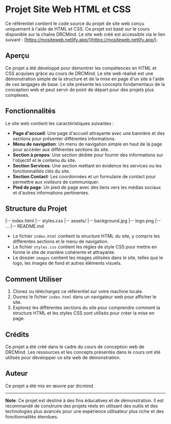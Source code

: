 # Projet Site Web HTML et CSS

Ce référentiel contient le code source du projet de site web conçu uniquement à l'aide de HTML et CSS. Ce projet est basé sur le cours disponible sur la chaîne DRCMind. Le site web créé est accessible via le lien suivant : [https://mositeweb.netlify.app/](https://mositeweb.netlify.app/).

## Aperçu

Ce projet a été développé pour démontrer les compétences en HTML et CSS acquises grâce au cours de DRCMind. Le site web réalisé est une démonstration simple de la structure et de la mise en page d'un site à l'aide de ces langages de base. Le site présente les concepts fondamentaux de la conception web et peut servir de point de départ pour des projets plus complexes.

## Fonctionnalités

Le site web contient les caractéristiques suivantes :

- **Page d'accueil**: Une page d'accueil attrayante avec une bannière et des sections pour présenter différentes informations.
- **Menu de navigation**: Un menu de navigation simple en haut de la page pour accéder aux différentes sections du site.
- **Section à propos**: Une section dédiée pour fournir des informations sur l'objectif et le contenu du site.
- **Section Services**: Une section mettant en évidence les services ou les fonctionnalités clés du site.
- **Section Contact**: Les coordonnées et un formulaire de contact pour permettre aux visiteurs de communiquer.
- **Pied de page**: Un pied de page avec des liens vers les médias sociaux et d'autres informations pertinentes.

## Structure du Projet

|-- index.html
|-- styles.css
|-- assets/
|-- background.jpg
|-- logo.png
|-- ...
|-- README.md


- Le fichier `index.html` contient la structure HTML du site, y compris les différentes sections et le menu de navigation.
- Le fichier `styles.css` contient les règles de style CSS pour mettre en forme le site de manière cohérente et attrayante.
- Le dossier `images` contient les images utilisées dans le site, telles que le logo, les images de fond et autres éléments visuels.

## Comment Utiliser

1. Clonez ou téléchargez ce référentiel sur votre machine locale.
2. Ouvrez le fichier `index.html` dans un navigateur web pour afficher le site.
3. Explorez les différentes sections du site pour comprendre comment la structure HTML et les styles CSS sont utilisés pour créer la mise en page.

## Crédits

Ce projet a été créé dans le cadre du cours de conception web de DRCMind. Les ressources et les concepts présentés dans le cours ont été utilisés pour développer ce site web de démonstration.

## Auteur

Ce projet a été mis en œuvre par drcmind.

---

**Note**: Ce projet est destiné à des fins éducatives et de démonstration. Il est recommandé de construire des projets réels en utilisant des outils et des technologies plus avancés pour une expérience utilisateur plus riche et des fonctionnalités étendues.


